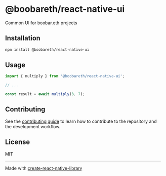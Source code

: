 # @boobareth/react-native-ui

Common UI for boobar.eth projects

## Installation

```sh
npm install @boobareth/react-native-ui
```

## Usage

```js
import { multiply } from '@boobareth/react-native-ui';

// ...

const result = await multiply(3, 7);
```

## Contributing

See the [contributing guide](CONTRIBUTING.md) to learn how to contribute to the repository and the development workflow.

## License

MIT

---

Made with [create-react-native-library](https://github.com/callstack/react-native-builder-bob)
